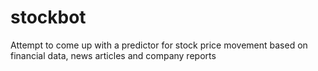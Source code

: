 # stockbot

Attempt to come up with a predictor for stock price movement based on financial data, news articles and company reports
